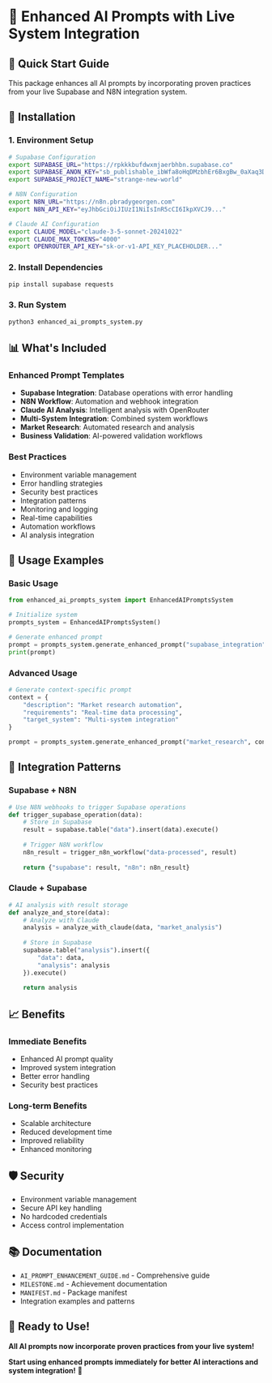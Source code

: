 # 🤖 Enhanced AI Prompts with Live System Integration

## 🎯 Quick Start Guide

This package enhances all AI prompts by incorporating proven practices from your live Supabase and N8N integration system.

## 🚀 Installation

### **1. Environment Setup**
```bash
# Supabase Configuration
export SUPABASE_URL="https://rpkkkbufdwxmjaerbhbn.supabase.co"
export SUPABASE_ANON_KEY="sb_publishable_ibWfa8oHqDMzbhEr6BxgBw_0aXaq3DU"
export SUPABASE_PROJECT_NAME="strange-new-world"

# N8N Configuration
export N8N_URL="https://n8n.pbradygeorgen.com"
export N8N_API_KEY="eyJhbGciOiJIUzI1NiIsInR5cCI6IkpXVCJ9..."

# Claude AI Configuration
export CLAUDE_MODEL="claude-3-5-sonnet-20241022"
export CLAUDE_MAX_TOKENS="4000"
export OPENROUTER_API_KEY="sk-or-v1-API_KEY_PLACEHOLDER..."
```

### **2. Install Dependencies**
```bash
pip install supabase requests
```

### **3. Run System**
```bash
python3 enhanced_ai_prompts_system.py
```

## 📊 What's Included

### **Enhanced Prompt Templates**
- **Supabase Integration**: Database operations with error handling
- **N8N Workflow**: Automation and webhook integration
- **Claude AI Analysis**: Intelligent analysis with OpenRouter
- **Multi-System Integration**: Combined system workflows
- **Market Research**: Automated research and analysis
- **Business Validation**: AI-powered validation workflows

### **Best Practices**
- Environment variable management
- Error handling strategies
- Security best practices
- Integration patterns
- Monitoring and logging
- Real-time capabilities
- Automation workflows
- AI analysis integration

## 🎯 Usage Examples

### **Basic Usage**
```python
from enhanced_ai_prompts_system import EnhancedAIPromptsSystem

# Initialize system
prompts_system = EnhancedAIPromptsSystem()

# Generate enhanced prompt
prompt = prompts_system.generate_enhanced_prompt("supabase_integration")
print(prompt)
```

### **Advanced Usage**
```python
# Generate context-specific prompt
context = {
    "description": "Market research automation",
    "requirements": "Real-time data processing",
    "target_system": "Multi-system integration"
}

prompt = prompts_system.generate_enhanced_prompt("market_research", context)
```

## 🔧 Integration Patterns

### **Supabase + N8N**
```python
# Use N8N webhooks to trigger Supabase operations
def trigger_supabase_operation(data):
    # Store in Supabase
    result = supabase.table("data").insert(data).execute()
    
    # Trigger N8N workflow
    n8n_result = trigger_n8n_workflow("data-processed", result)
    
    return {"supabase": result, "n8n": n8n_result}
```

### **Claude + Supabase**
```python
# AI analysis with result storage
def analyze_and_store(data):
    # Analyze with Claude
    analysis = analyze_with_claude(data, "market_analysis")
    
    # Store in Supabase
    supabase.table("analysis").insert({
        "data": data,
        "analysis": analysis
    }).execute()
    
    return analysis
```

## 📈 Benefits

### **Immediate Benefits**
- Enhanced AI prompt quality
- Improved system integration
- Better error handling
- Security best practices

### **Long-term Benefits**
- Scalable architecture
- Reduced development time
- Improved reliability
- Enhanced monitoring

## 🛡️ Security

- Environment variable management
- Secure API key handling
- No hardcoded credentials
- Access control implementation

## 📚 Documentation

- `AI_PROMPT_ENHANCEMENT_GUIDE.md` - Comprehensive guide
- `MILESTONE.md` - Achievement documentation
- `MANIFEST.md` - Package manifest
- Integration examples and patterns

## 🎉 Ready to Use!

**All AI prompts now incorporate proven practices from your live system!**

**Start using enhanced prompts immediately for better AI interactions and system integration!** 🚀
